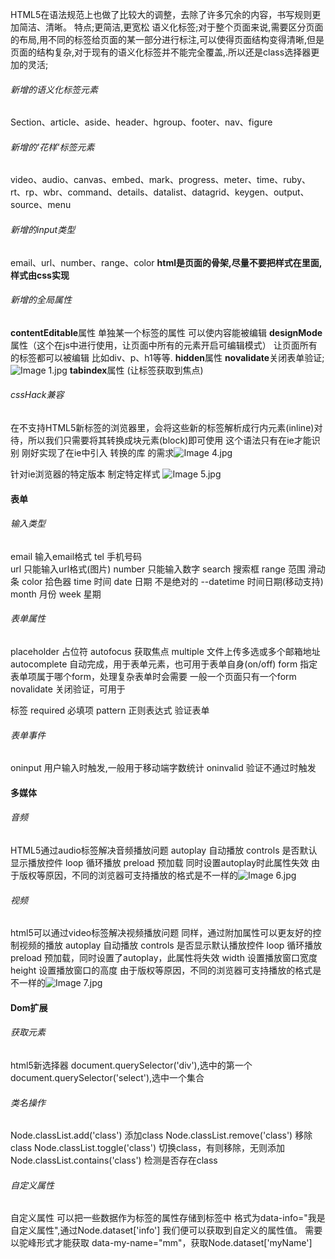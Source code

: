 HTML5在语法规范上也做了比较大的调整，去除了许多冗余的内容，书写规则更加简洁、清晰。
特点;更简洁,更宽松
语义化标签;对于整个页面来说,需要区分页面的布局,用不同的标签给页面的某一部分进行标注,可以使得页面结构变得清晰,但是页面的结构复杂,对于现有的语义化标签并不能完全覆盖,.所以还是class选择器更加的灵活;
###### 新增的语义化标签元素
Section、article、aside、header、hgroup、footer、nav、figure
###### 新增的'花样'标签元素
video、audio、canvas、embed、mark、progress、meter、time、ruby、rt、rp、wbr、command、details、datalist、datagrid、keygen、output、source、menu
###### 新增的input类型
email、url、number、range、color
**html是页面的骨架,尽量不要把样式在里面,样式由css实现**
###### 新增的全局属性
**contentEditable**属性  单独某一个标签的属性 可以使内容能被编辑
**designMode**属性（这个在js中进行使用，让页面中所有的元素开启可编辑模式） 让页面所有的标签都可以被编辑 比如div、p、h1等等.
**hidden**属性
**novalidate**关闭表单验证;
![Image 1.jpg](https://upload-images.jianshu.io/upload_images/14538814-65f09ab87cf9df8c.jpg?imageMogr2/auto-orient/strip%7CimageView2/2/w/1240)
**tabindex**属性  (让标签获取到焦点)
###### cssHack兼容
在不支持HTML5新标签的浏览器里，会将这些新的标签解析成行内元素(inline)对待，所以我们只需要将其转换成块元素(block)即可使用
这个语法只有在ie才能识别 刚好实现了在ie中引入 转换的库 的需求![Image 4.jpg](https://upload-images.jianshu.io/upload_images/14538814-115cc2e8f6eff2af.jpg?imageMogr2/auto-orient/strip%7CimageView2/2/w/1240)

针对ie浏览器的特定版本 制定特定样式  ![Image 5.jpg](https://upload-images.jianshu.io/upload_images/14538814-a49cd7a29354f0e4.jpg?imageMogr2/auto-orient/strip%7CimageView2/2/w/1240)
#### 表单
###### 输入类型
email 输入email格式
tel 手机号码  
url 只能输入url格式(图片)
number 只能输入数字
search 搜索框
range 范围 滑动条
color 拾色器
time	时间
date 日期 不是绝对的
--datetime 时间日期(移动支持)
month 月份
week 星期
###### 表单属性
placeholder 占位符
autofocus 获取焦点
multiple 文件上传多选或多个邮箱地址  
autocomplete 自动完成，用于表单元素，也可用于表单自身(on/off)
form 指定表单项属于哪个form，处理复杂表单时会需要 一般一个页面只有一个form
novalidate 关闭验证，可用于<form>标签
required 必填项
pattern 正则表达式 验证表单
###### 表单事件
oninput 用户输入时触发,一般用于移动端字数统计
oninvalid 验证不通过时触发
#### 多媒体
###### 音频
HTML5通过audio标签解决音频播放问题
autoplay 自动播放
controls 是否默认显示播放控件
loop 循环播放
preload 预加载 同时设置autoplay时此属性失效
由于版权等原因，不同的浏览器可支持播放的格式是不一样的![Image 6.jpg](https://upload-images.jianshu.io/upload_images/14538814-214cccf38abe81f7.jpg?imageMogr2/auto-orient/strip%7CimageView2/2/w/1240)
###### 视频
html5可以通过video标签解决视频播放问题
同样，通过附加属性可以更友好的控制视频的播放
autoplay 自动播放
controls 是否显示默认播放控件
loop 循环播放
preload 预加载，同时设置了autoplay，此属性将失效
width 设置播放窗口宽度
height 设置播放窗口的高度
由于版权等原因，不同的浏览器可支持播放的格式是不一样的![Image 7.jpg](https://upload-images.jianshu.io/upload_images/14538814-e3eb20b49b484c9d.jpg?imageMogr2/auto-orient/strip%7CimageView2/2/w/1240)
#### Dom扩展
###### 获取元素
html5新选择器
document.querySelector('div'),选中的第一个
document.querySelector('select'),选中一个集合

###### 类名操作
Node.classList.add('class') 添加class
Node.classList.remove('class') 移除class
Node.classList.toggle('class') 切换class，有则移除，无则添加
Node.classList.contains('class') 检测是否存在class
###### 自定义属性
自定义属性 可以把一些数据作为标签的属性存储到标签中
格式为data-info="我是自定义属性",通过Node.dataset['info'] 我们便可以获取到自定义的属性值。
需要以驼峰形式才能获取
data-my-name="mm"，获取Node.dataset['myName']












